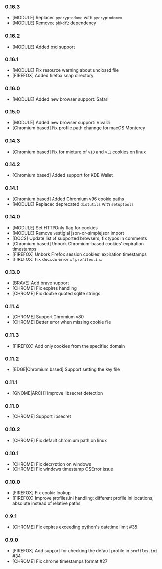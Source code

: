 ### 0.16.3
- [MODULE] Replaced `pycryptodome` with `pycryptodomex`
- [MODULE] Removed `pbkdf2` dependency
### 0.16.2
- [MODULE] Added bsd support
### 0.16.1
- [MODULE] Fix resource warning about unclosed file
- [FIREFOX] Added firefox snap directory
### 0.16.0
- [MODULE] Added new browser support: Safari
### 0.15.0
- [MODULE] Added new browser support: Vivaldi
- [Chromium based] Fix profile path channge for macOS Monterey
### 0.14.3
- [Chromium based] Fix for mixture of `v10` and `v11` cookies on linux
### 0.14.2
- [Chromium based] Added support for KDE Wallet
### 0.14.1
- [Chromium based] Added Chromium v96 cookie paths
- [MODULE] Replaced deprecated `distutils` with `setuptools`
### 0.14.0
- [MODULE] Set HTTPOnly flag for cookies
- [MODULE] Remove vestigial json-or-simplejson import
- [DOCS] Update list of supported browsers, fix typos in comments
- [Chromium based] Unbork Chromium-based cookies’ expiration timestamps
- [FIREFOX] Unbork Firefox session cookies’ expiration timestamps
- [FIREFOX] Fix decode error of `profiles.ini`
### 0.13.0
- [BRAVE] Add brave support
- [CHROME] Fix expires handling
- [CHROME] Fix double quoted sqlite strings
### 0.11.4
- [CHROME] Support Chromium v80
- [CHROME] Better error when missing cookie file
### 0.11.3
- [FIREFOX] Add only cookies from the specified domain
### 0.11.2
- [EDGE|Chromium based] Support setting the key file 
### 0.11.1
- [GNOME|ARCH] Improve libsecret detection
### 0.11.0
- [CHROME] Support libsecret
### 0.10.2
- [CHROME] Fix default chromium path on linux
### 0.10.1
- [CHROME] Fix decryption on windows
- [CHROME] Fix windows timestamp OSError issue
### 0.10.0
- [FIREFOX] Fix cookie lookup
- [FIREFOX] Improve profiles.ini handling: different profile.ini locations, absolute instead of relative paths
### 0.9.1
- [CHROME] Fix expires exceeding python's datetime limit #35
### 0.9.0
- [FIREFOX] Add support for checking the default profile in `profiles.ini` #34
- [CHROME] Fix chrome timestamps format #27
